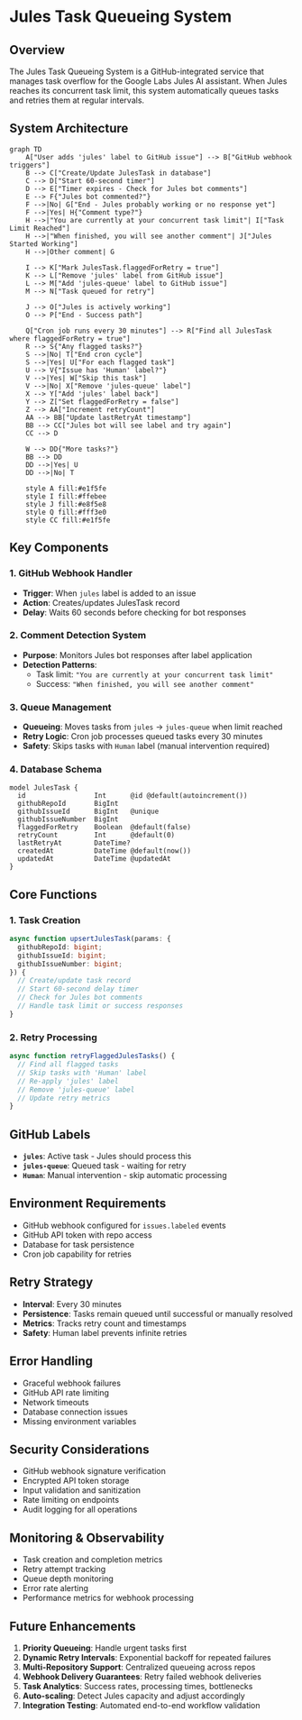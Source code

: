 # Jules Task Queueing System

## Overview

The Jules Task Queueing System is a GitHub-integrated service that manages task overflow for the Google Labs Jules AI assistant. When Jules reaches its concurrent task limit, this system automatically queues tasks and retries them at regular intervals.

## System Architecture

```mermaid
graph TD
    A["User adds 'jules' label to GitHub issue"] --> B["GitHub webhook triggers"]
    B --> C["Create/Update JulesTask in database"]
    C --> D["Start 60-second timer"]
    D --> E["Timer expires - Check for Jules bot comments"]
    E --> F{"Jules bot commented?"}
    F -->|No| G["End - Jules probably working or no response yet"]
    F -->|Yes| H{"Comment type?"}
    H -->|"You are currently at your concurrent task limit"| I["Task Limit Reached"]
    H -->|"When finished, you will see another comment"| J["Jules Started Working"]
    H -->|Other comment| G

    I --> K["Mark JulesTask.flaggedForRetry = true"]
    K --> L["Remove 'jules' label from GitHub issue"]
    L --> M["Add 'jules-queue' label to GitHub issue"]
    M --> N["Task queued for retry"]

    J --> O["Jules is actively working"]
    O --> P["End - Success path"]

    Q["Cron job runs every 30 minutes"] --> R["Find all JulesTask where flaggedForRetry = true"]
    R --> S{"Any flagged tasks?"}
    S -->|No| T["End cron cycle"]
    S -->|Yes| U["For each flagged task"]
    U --> V{"Issue has 'Human' label?"}
    V -->|Yes| W["Skip this task"]
    V -->|No| X["Remove 'jules-queue' label"]
    X --> Y["Add 'jules' label back"]
    Y --> Z["Set flaggedForRetry = false"]
    Z --> AA["Increment retryCount"]
    AA --> BB["Update lastRetryAt timestamp"]
    BB --> CC["Jules bot will see label and try again"]
    CC --> D

    W --> DD{"More tasks?"}
    BB --> DD
    DD -->|Yes| U
    DD -->|No| T

    style A fill:#e1f5fe
    style I fill:#ffebee
    style J fill:#e8f5e8
    style Q fill:#fff3e0
    style CC fill:#e1f5fe
```

## Key Components

### 1. GitHub Webhook Handler

- **Trigger**: When `jules` label is added to an issue
- **Action**: Creates/updates JulesTask record
- **Delay**: Waits 60 seconds before checking for bot responses

### 2. Comment Detection System

- **Purpose**: Monitors Jules bot responses after label application
- **Detection Patterns**:
  - Task limit: `"You are currently at your concurrent task limit"`
  - Success: `"When finished, you will see another comment"`

### 3. Queue Management

- **Queueing**: Moves tasks from `jules` → `jules-queue` when limit reached
- **Retry Logic**: Cron job processes queued tasks every 30 minutes
- **Safety**: Skips tasks with `Human` label (manual intervention required)

### 4. Database Schema

```prisma
model JulesTask {
  id                 Int      @id @default(autoincrement())
  githubRepoId       BigInt
  githubIssueId      BigInt   @unique
  githubIssueNumber  BigInt
  flaggedForRetry    Boolean  @default(false)
  retryCount         Int      @default(0)
  lastRetryAt        DateTime?
  createdAt          DateTime @default(now())
  updatedAt          DateTime @updatedAt
}
```

## Core Functions

### 1. Task Creation

```typescript
async function upsertJulesTask(params: {
  githubRepoId: bigint;
  githubIssueId: bigint;
  githubIssueNumber: bigint;
}) {
  // Create/update task record
  // Start 60-second delay timer
  // Check for Jules bot comments
  // Handle task limit or success responses
}
```

### 2. Retry Processing

```typescript
async function retryFlaggedJulesTasks() {
  // Find all flagged tasks
  // Skip tasks with 'Human' label
  // Re-apply 'jules' label
  // Remove 'jules-queue' label
  // Update retry metrics
}
```

## GitHub Labels

- **`jules`**: Active task - Jules should process this
- **`jules-queue`**: Queued task - waiting for retry
- **`Human`**: Manual intervention - skip automatic processing

## Environment Requirements

- GitHub webhook configured for `issues.labeled` events
- GitHub API token with repo access
- Database for task persistence
- Cron job capability for retries

## Retry Strategy

- **Interval**: Every 30 minutes
- **Persistence**: Tasks remain queued until successful or manually resolved
- **Metrics**: Tracks retry count and timestamps
- **Safety**: Human label prevents infinite retries

## Error Handling

- Graceful webhook failures
- GitHub API rate limiting
- Network timeouts
- Database connection issues
- Missing environment variables

## Security Considerations

- GitHub webhook signature verification
- Encrypted API token storage
- Input validation and sanitization
- Rate limiting on endpoints
- Audit logging for all operations

## Monitoring & Observability

- Task creation and completion metrics
- Retry attempt tracking
- Queue depth monitoring
- Error rate alerting
- Performance metrics for webhook processing

## Future Enhancements

1. **Priority Queueing**: Handle urgent tasks first
2. **Dynamic Retry Intervals**: Exponential backoff for repeated failures
3. **Multi-Repository Support**: Centralized queueing across repos
4. **Webhook Delivery Guarantees**: Retry failed webhook deliveries
5. **Task Analytics**: Success rates, processing times, bottlenecks
6. **Auto-scaling**: Detect Jules capacity and adjust accordingly
7. **Integration Testing**: Automated end-to-end workflow validation
